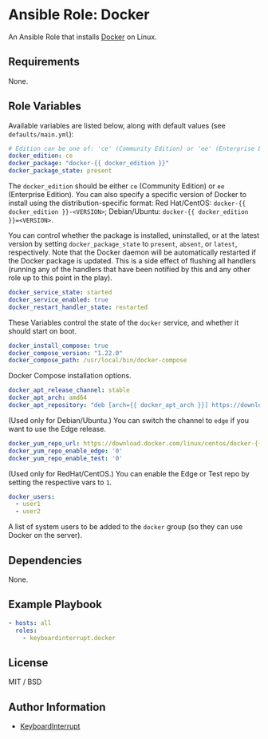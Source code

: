 # Ansible Role: Docker

An Ansible Role that installs [Docker](https://www.docker.com) on Linux.

## Requirements

None.

## Role Variables

Available variables are listed below, along with default values (see `defaults/main.yml`):

```yaml
# Edition can be one of: 'ce' (Community Edition) or 'ee' (Enterprise Edition).
docker_edition: ce
docker_package: "docker-{{ docker_edition }}"
docker_package_state: present
```

The `docker_edition` should be either `ce` (Community Edition) or `ee` (Enterprise Edition). You can also specify a specific version of Docker to install using the distribution-specific format: Red Hat/CentOS: `docker-{{ docker_edition }}-<VERSION>`; Debian/Ubuntu: `docker-{{ docker_edition }}=<VERSION>`.

You can control whether the package is installed, uninstalled, or at the latest version by setting `docker_package_state` to `present`, `absent`, or `latest`, respectively. Note that the Docker daemon will be automatically restarted if the Docker package is updated. This is a side effect of flushing all handlers (running any of the handlers that have been notified by this and any other role up to this point in the play).

```yaml
docker_service_state: started
docker_service_enabled: true
docker_restart_handler_state: restarted
```
These Variables control the state of the `docker` service, and whether it should start on boot.

```yaml
docker_install_compose: true
docker_compose_version: "1.22.0"
docker_compose_path: /usr/local/bin/docker-compose
```
Docker Compose installation options.

```yaml
docker_apt_release_channel: stable
docker_apt_arch: amd64
docker_apt_repository: "deb [arch={{ docker_apt_arch }}] https://download.docker.com/linux/{{ ansible_distribution|lower }} {{ ansible_distribution_release }} {{ docker_apt_release_channel }}"
```
(Used only for Debian/Ubuntu.) You can switch the channel to `edge` if you want to use the Edge release.

```yaml
docker_yum_repo_url: https://download.docker.com/linux/centos/docker-{{ docker_edition }}.repo
docker_yum_repo_enable_edge: '0'
docker_yum_repo_enable_test: '0'
```
(Used only for RedHat/CentOS.) You can enable the Edge or Test repo by setting the respective vars to `1`.

```yaml
docker_users:
  - user1
  - user2
```
A list of system users to be added to the `docker` group (so they can use Docker on the server).

## Dependencies

None.

## Example Playbook

```yaml
- hosts: all
  roles:
    - keyboardinterrupt.docker
```

## License

MIT / BSD

## Author Information

- [KeyboardInterrupt](https://blog.keyboardinterrupt.com)
